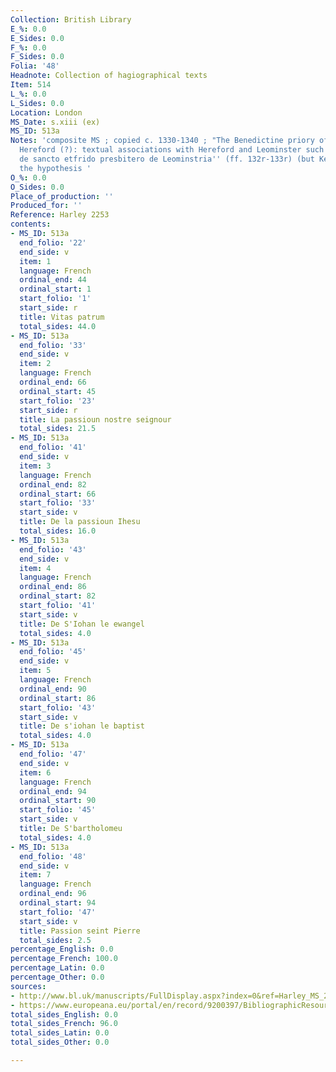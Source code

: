 ```yaml
---
Collection: British Library
E_%: 0.0
E_Sides: 0.0
F_%: 0.0
F_Sides: 0.0
Folia: '48'
Headnote: Collection of hagiographical texts
Item: 514
L_%: 0.0
L_Sides: 0.0
Location: London
MS_Date: s.xiii (ex)
MS_ID: 513a
Notes: 'composite MS ; copied c. 1330-1340 ; "The Benedictine priory of Leominster,
  Hereford (?): textual associations with Hereford and Leominster such as the ''Legenda
  de sancto etfrido presbitero de Leominstria'' (ff. 132r-133r) (but Ker rejected
  the hypothesis '
O_%: 0.0
O_Sides: 0.0
Place_of_production: ''
Produced_for: ''
Reference: Harley 2253
contents:
- MS_ID: 513a
  end_folio: '22'
  end_side: v
  item: 1
  language: French
  ordinal_end: 44
  ordinal_start: 1
  start_folio: '1'
  start_side: r
  title: Vitas patrum
  total_sides: 44.0
- MS_ID: 513a
  end_folio: '33'
  end_side: v
  item: 2
  language: French
  ordinal_end: 66
  ordinal_start: 45
  start_folio: '23'
  start_side: r
  title: La passioun nostre seignour
  total_sides: 21.5
- MS_ID: 513a
  end_folio: '41'
  end_side: v
  item: 3
  language: French
  ordinal_end: 82
  ordinal_start: 66
  start_folio: '33'
  start_side: v
  title: De la passioun Ihesu
  total_sides: 16.0
- MS_ID: 513a
  end_folio: '43'
  end_side: v
  item: 4
  language: French
  ordinal_end: 86
  ordinal_start: 82
  start_folio: '41'
  start_side: v
  title: De S'Iohan le ewangel
  total_sides: 4.0
- MS_ID: 513a
  end_folio: '45'
  end_side: v
  item: 5
  language: French
  ordinal_end: 90
  ordinal_start: 86
  start_folio: '43'
  start_side: v
  title: De s'iohan le baptist
  total_sides: 4.0
- MS_ID: 513a
  end_folio: '47'
  end_side: v
  item: 6
  language: French
  ordinal_end: 94
  ordinal_start: 90
  start_folio: '45'
  start_side: v
  title: De S'bartholomeu
  total_sides: 4.0
- MS_ID: 513a
  end_folio: '48'
  end_side: v
  item: 7
  language: French
  ordinal_end: 96
  ordinal_start: 94
  start_folio: '47'
  start_side: v
  title: Passion seint Pierre
  total_sides: 2.5
percentage_English: 0.0
percentage_French: 100.0
percentage_Latin: 0.0
percentage_Other: 0.0
sources:
- http://www.bl.uk/manuscripts/FullDisplay.aspx?index=0&ref=Harley_MS_2253
- https://www.europeana.eu/portal/en/record/9200397/BibliographicResource_3000126283676.html
total_sides_English: 0.0
total_sides_French: 96.0
total_sides_Latin: 0.0
total_sides_Other: 0.0

---
```

